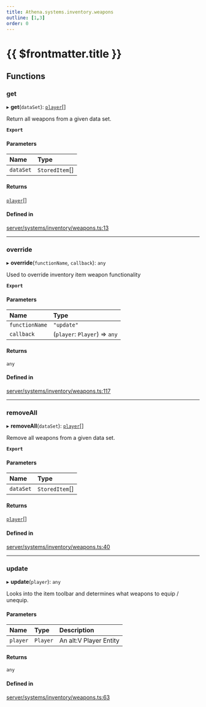 ```yaml
---
title: Athena.systems.inventory.weapons
outline: [1,3]
order: 0
---
```


# {{ $frontmatter.title }}


## Functions

### get

▸ **get**(`dataSet`): [`player`](server_config.md#player)[]

Return all weapons from a given data set.

**`Export`**

#### Parameters

| Name | Type |
| :------ | :------ |
| `dataSet` | `StoredItem`[] |

#### Returns

[`player`](server_config.md#player)[]

#### Defined in

[server/systems/inventory/weapons.ts:13](https://github.com/Stuyk/altv-athena/blob/627294b/src/core/server/systems/inventory/weapons.ts#L13)

___

### override

▸ **override**(`functionName`, `callback`): `any`

Used to override inventory item weapon functionality

**`Export`**

#### Parameters

| Name | Type |
| :------ | :------ |
| `functionName` | ``"update"`` |
| `callback` | (`player`: `Player`) => `any` |

#### Returns

`any`

#### Defined in

[server/systems/inventory/weapons.ts:117](https://github.com/Stuyk/altv-athena/blob/627294b/src/core/server/systems/inventory/weapons.ts#L117)

___

### removeAll

▸ **removeAll**(`dataSet`): [`player`](server_config.md#player)[]

Remove all weapons from a given data set.

**`Export`**

#### Parameters

| Name | Type |
| :------ | :------ |
| `dataSet` | `StoredItem`[] |

#### Returns

[`player`](server_config.md#player)[]

#### Defined in

[server/systems/inventory/weapons.ts:40](https://github.com/Stuyk/altv-athena/blob/627294b/src/core/server/systems/inventory/weapons.ts#L40)

___

### update

▸ **update**(`player`): `any`

Looks into the item toolbar and determines what weapons to equip / unequip.

#### Parameters

| Name | Type | Description |
| :------ | :------ | :------ |
| `player` | `Player` | An alt:V Player Entity |

#### Returns

`any`

#### Defined in

[server/systems/inventory/weapons.ts:63](https://github.com/Stuyk/altv-athena/blob/627294b/src/core/server/systems/inventory/weapons.ts#L63)
